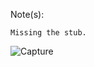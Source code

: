 Note(s): 
```
Missing the stub.
```
![Capture](https://github.com/user-attachments/assets/27a81669-f2d4-45e5-b078-6c700871b045)  
